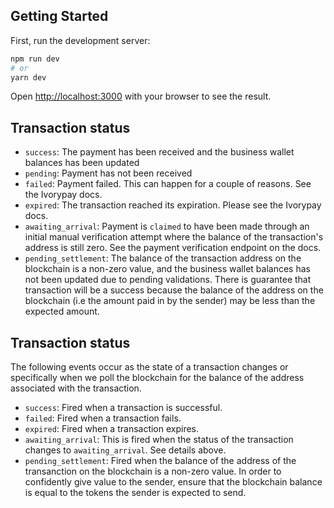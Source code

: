 ## Getting Started

First, run the development server:

```bash
npm run dev
# or
yarn dev
```

Open [http://localhost:3000](http://localhost:3000) with your browser to see the result.

## Transaction status
- `success`: The payment has been received and the business wallet balances has been updated
- `pending`: Payment has not been received
- `failed`: Payment failed. This can happen for a couple of reasons. See the Ivorypay docs.
- `expired`: The transaction reached its expiration. Please see the Ivorypay docs.
- `awaiting_arrival`: Payment is `claimed` to have been made through an initial manual verification attempt where the balance of the transaction's address is still zero. See the payment verification endpoint on the docs.
- `pending_settlement`: The balance of the transaction address on the blockchain is a non-zero value, and the business wallet balances has not been updated due to pending validations. There is guarantee that transaction will be a success because the balance of the address on the blockchain (i.e the amount paid in by the sender) may be less than the expected amount.

## Transaction status
The following events occur as the state of a transaction changes or specifically when we poll the blockchain for the balance of the address associated with the transaction.

- `success`: Fired when a transaction is successful.
- `failed`: Fired when a transaction fails.
- `expired`: Fired when a transaction expires.
- `awaiting_arrival`: This is fired when the status of the transaction changes to `awaiting_arrival`. See details above.
- `pending_settlement`: Fired when the balance of the address of the transanction on the blockchain is a non-zero value. In order to confidently give value to the sender, ensure that the blockchain balance is equal to the tokens the sender is expected to send.
